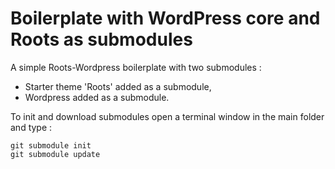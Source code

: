 Boilerplate with WordPress core and Roots as submodules
=======================================================

A simple Roots-Wordpress boilerplate with two submodules : 

* Starter theme 'Roots' added as a submodule,
* Wordpress added as a submodule.

To init and download submodules open a terminal window in the main folder and type :

	git submodule init
	git submodule update

